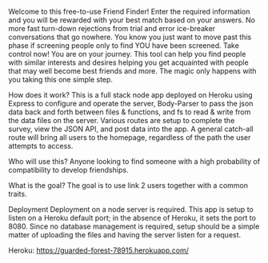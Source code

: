 Welcome to this free-to-use Friend Finder! Enter the required information and you will be rewarded with your best match based on your answers. No more fast turn-down rejections from trial and error ice-breaker conversations that go nowhere. You know you just want to move past this phase if screening people only to find YOU have been screened. Take control now! You are on your journey. This tool can help you find people with similar interests and desires helping you get acquainted with people that may well become best friends and more. The magic only happens with you taking this one simple step.

How does it work?
This is a full stack node app deployed on Heroku using Express to configure and operate the server, Body-Parser to pass the json data back and forth between files & functions, and fs to read & write from the data files on the server. Various routes are setup to complete the survey, view the JSON API, and post data into the app. A general catch-all route will bring all users to the homepage, regardless of the path the user attempts to access.

Who will use this?
Anyone looking to find someone with a high probability of compatibility to develop friendships.

What is the goal?
The goal is to use link 2 users together with a common traits. 

Deployment
Deployment on a node server is required. This app is setup to listen on a Heroku default port; in the absence of Heroku, it sets the port to 8080. Since no database management is required, setup should be a simple matter of uploading the files and having the server listen for a request.

Heroku: https://guarded-forest-78915.herokuapp.com/
